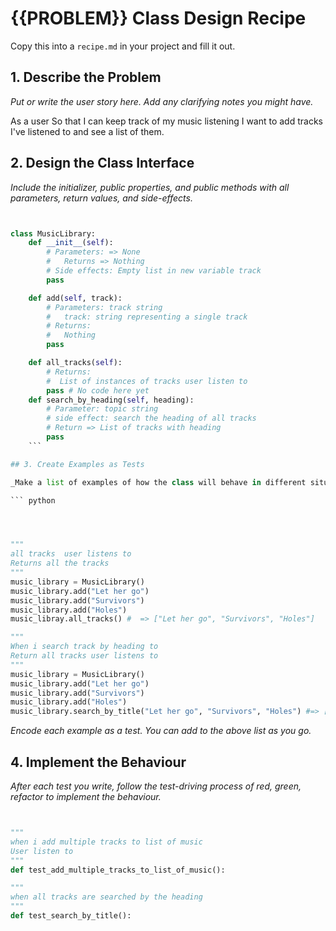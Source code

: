 # {{PROBLEM}} Class Design Recipe

Copy this into a `recipe.md` in your project and fill it out.

## 1. Describe the Problem

_Put or write the user story here. Add any clarifying notes you might have._

As a user
So that I can keep track of my music listening
I want to add tracks I've listened to and see a list of them.



## 2. Design the Class Interface

_Include the initializer, public properties, and public methods with all parameters, return values, and side-effects._

```python


class MusicLibrary:
    def __init__(self):
        # Parameters: => None
        #   Returns => Nothing
        # Side effects: Empty list in new variable track
        pass 

    def add(self, track):
        # Parameters: track string
        #   track: string representing a single track
        # Returns:
        #   Nothing
        pass 

    def all_tracks(self):
        # Returns:
        #  List of instances of tracks user listen to
        pass # No code here yet
    def search_by_heading(self, heading):
        # Parameter: topic string
        # side effect: search the heading of all tracks
        # Return => List of tracks with heading
        pass
    ```

## 3. Create Examples as Tests

_Make a list of examples of how the class will behave in different situations._

``` python




"""
all tracks  user listens to
Returns all the tracks
"""
music_library = MusicLibrary()
music_library.add("Let her go")
music_library.add("Survivors")
music_library.add("Holes")
music_libray.all_tracks() #  => ["Let her go", "Survivors", "Holes"]  

""" 
When i search track by heading to 
Return all tracks user listens to
"""
music_library = MusicLibrary()
music_library.add("Let her go")
music_library.add("Survivors")
music_library.add("Holes") 
music_library.search_by_title("Let her go", "Survivors", "Holes") #=> ["Let her go", "Survivors", "Holes"]

```

_Encode each example as a test. You can add to the above list as you go._

## 4. Implement the Behaviour

_After each test you write, follow the test-driving process of red, green, refactor to implement the behaviour._

``` python


"""
when i add multiple tracks to list of music
User listen to
"""
def test_add_multiple_tracks_to_list_of_music():

"""
when all tracks are searched by the heading
"""
def test_search_by_title():
